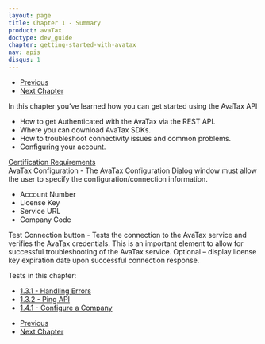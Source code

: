 ```yaml
---
layout: page
title: Chapter 1 - Summary
product: avaTax
doctype: dev_guide
chapter: getting-started-with-avatax
nav: apis
disqus: 1
---
```

<ul class="pager">
  <li class="previous"><a href="/avatax/dev-guide/getting-started-with-avatax/configure-your-avatax-account/"><i class="glyphicon glyphicon-chevron-left"></i>Previous</a></li>
  <li class="next"><a href="/avatax/dev-guide/transactions/">Next Chapter<i class="glyphicon glyphicon-chevron-right"></i></a></li>
</ul>

In this chapter you’ve learned how you can get started using the AvaTax API
<ul class="dev-guide-list">
  <li>How to get Authenticated with the AvaTax via the REST API.</li>
  <li>Where you can download AvaTax SDKs.</li>
  <li>How to troubleshoot connectivity issues and common problems.</li>
  <li>Configuring your account.</li>
</ul>

<div class="dev-guide-certification">
<div class="dev-guide-certification-heading"><a href="/certification/avatax/use-tax/">Certification Requirements</a></div>
<div class="dev-guide-certification-content">
AvaTax Configuration - The AvaTax Configuration Dialog window must allow the user to specify the configuration/connection information.
<ul class="dev-guide-list">
<li>Account Number</li>
<li>License Key</li>
<li>Service URL</li>
<li>Company Code</li>
</ul>
Test Connection button - Tests the connection to the AvaTax service and verifies the AvaTax credentials. This is an important element to allow for successful troubleshooting of the AvaTax service. Optional – display license key expiration date upon successful connection response.
</div>
</div>

Tests in this chapter:
<ul class="dev-guide-list">
  <li><a class="dev-guide-link" href="/avatax/dev-guide/getting-started-with-avatax/troubleshooting/#test1">1.3.1 - Handling Errors</a></li>
  <li><a class="dev-guide-link" href="/avatax/dev-guide/getting-started-with-avatax/troubleshooting/#test1">1.3.2 - Ping API</a></li>
  <li><a class="dev-guide-link" href="/avatax/dev-guide/getting-started-with-avatax/configure-your-avatax-account/#test1">1.4.1 - Configure a Company</a></li>
</ul>

<ul class="pager">
  <li class="previous"><a href="/avatax/dev-guide/getting-started-with-avatax/configure-your-avatax-account/"><i class="glyphicon glyphicon-chevron-left"></i>Previous</a></li>
  <li class="next"><a href="/avatax/dev-guide/transactions/">Next Chapter<i class="glyphicon glyphicon-chevron-right"></i></a></li>
</ul>